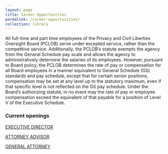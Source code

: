 ```yaml
---
layout: page
title: Career Opportunities
permalink: /career-opportunities/
collection: library
---
```


All full-time and part time employees of the Privacy and Civil Liberties Oversight Board (PCLOB) serve under excepted service, rather than the competitive service. Additionally, the PCLOB’s statute exempts the agency from the General Schedule pay scale and allows the agency to administratively determine the salaries of its employees.  However, pursuant to Board policy, the PCLOB determines the rate of pay or compensation for all Board employees in a manner equivalent to General Schedule (GS) standards and pay schedule, except that for certain senior positions, compensation may be set at any level up to the statutory maximum, even if that specific level is not reflected on the GS pay schedule. Under the Board’s authorizing statute, in no event may the rate of pay or employee compensation exceed the equivalent of that payable for a position of Level V of the Executive Schedule.

### Current openings   

<!--[EXECUTIVE DIRECTOR](https://www.pclob.gov/executive-director/) -->

[EXECUTIVE DIRECTOR](https://federalist-proxy.app.cloud.gov/preview/18f/pclob/ExecDir-Job/executive-director/)

[ATTORNEY ADVISOR](https://www.pclob.gov/attorney-advisor/)

[GENERAL ATTORNEY](https://www.pclob.gov/general-attorney/)
 
<!-- [HUMAN RESOURCES SPECIALIST ](https://www.pclob.gov/human-resources/) -->
